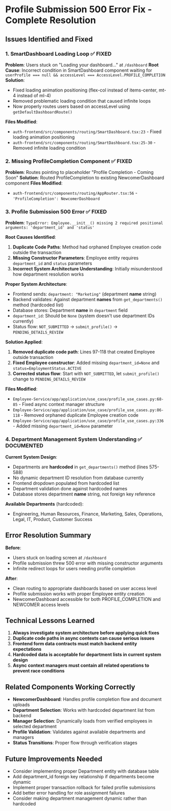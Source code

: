 # Profile Submission 500 Error Fix - Complete Resolution

## Issues Identified and Fixed

### 1. SmartDashboard Loading Loop ✅ FIXED
**Problem**: Users stuck on "Loading your dashboard..." at `/dashboard`
**Root Cause**: Incorrect condition in SmartDashboard component waiting for `userProfile === null && accessLevel === AccessLevel.PROFILE_COMPLETION`
**Solution**: 
- Fixed loading animation positioning (flex-col instead of items-center, mt-4 instead of ml-4)
- Removed problematic loading condition that caused infinite loops
- Now properly routes users based on accessLevel using `getDefaultDashboardRoute()`

**Files Modified**:
- `auth-frontend/src/components/routing/SmartDashboard.tsx:23` - Fixed loading animation positioning
- `auth-frontend/src/components/routing/SmartDashboard.tsx:25-30` - Removed infinite loading condition

### 2. Missing ProfileCompletion Component ✅ FIXED  
**Problem**: Routes pointing to placeholder "Profile Completion - Coming Soon"
**Solution**: Routed ProfileCompletion to existing NewcomerDashboard component
**Files Modified**:
- `auth-frontend/src/components/routing/AppRouter.tsx:56` - `'ProfileCompletion': NewcomerDashboard`

### 3. Profile Submission 500 Error ✅ FIXED
**Problem**: `TypeError: Employee.__init__() missing 2 required positional arguments: 'department_id' and 'status'`

**Root Causes Identified**:
1. **Duplicate Code Paths**: Method had orphaned Employee creation code outside the transaction
2. **Missing Constructor Parameters**: Employee entity requires `department_id` and `status` parameters
3. **Incorrect System Architecture Understanding**: Initially misunderstood how department resolution works

**Proper System Architecture**:
- Frontend sends: `department: "Marketing"` (department **name** string)
- Backend validates: Against department **names** from `get_departments()` method (hardcoded list)
- Database stores: Department **name** in `department` field  
- `department_id`: Should be `None` (system doesn't use department IDs currently)
- Status flow: `NOT_SUBMITTED` → `submit_profile()` → `PENDING_DETAILS_REVIEW`

**Solution Applied**:
1. **Removed duplicate code path**: Lines 97-118 that created Employee outside transaction
2. **Fixed Employee constructor**: Added missing `department_id=None` and `status=EmploymentStatus.ACTIVE`  
3. **Corrected status flow**: Start with `NOT_SUBMITTED`, let `submit_profile()` change to `PENDING_DETAILS_REVIEW`

**Files Modified**:
- `Employee-Service/app/application/use_case/profile_use_cases.py:68-85` - Fixed async context manager structure 
- `Employee-Service/app/application/use_case/profile_use_cases.py:86-118` - Removed orphaned duplicate Employee creation code
- `Employee-Service/app/application/use_case/profile_use_cases.py:336` - Added missing `department_id=None` parameter

### 4. Department Management System Understanding ✅ DOCUMENTED
**Current System Design**:
- Departments are **hardcoded** in `get_departments()` method (lines 575-588)
- No dynamic department ID resolution from database currently
- Frontend dropdown populated from hardcoded list
- Department validation done against hardcoded names
- Database stores department **name** string, not foreign key reference

**Available Departments** (hardcoded):
- Engineering, Human Resources, Finance, Marketing, Sales, Operations, Legal, IT, Product, Customer Success

## Error Resolution Summary

**Before**: 
- Users stuck on loading screen at `/dashboard`
- Profile submission threw 500 error with missing constructor arguments
- Infinite redirect loops for users needing profile completion

**After**:
- Clean routing to appropriate dashboards based on user access level  
- Profile submission works with proper Employee entity creation
- NewcomerDashboard accessible for both PROFILE_COMPLETION and NEWCOMER access levels

## Technical Lessons Learned

1. **Always investigate system architecture before applying quick fixes**
2. **Duplicate code paths in async contexts can cause serious issues**
3. **Frontend form data contracts must match backend entity expectations**  
4. **Hardcoded data is acceptable for department lists in current system design**
5. **Async context managers must contain all related operations to prevent race conditions**

## Related Components Working Correctly

- **NewcomerDashboard**: Handles profile completion flow and document uploads
- **Department Selection**: Works with hardcoded department list from backend
- **Manager Selection**: Dynamically loads from verified employees in selected department  
- **Profile Validation**: Validates against available departments and managers
- **Status Transitions**: Proper flow through verification stages

## Future Improvements Needed

- Consider implementing proper Department entity with database table
- Add department_id foreign key relationship if departments become dynamic
- Implement proper transaction rollback for failed profile submissions
- Add better error handling for role assignment failures
- Consider making department management dynamic rather than hardcoded
